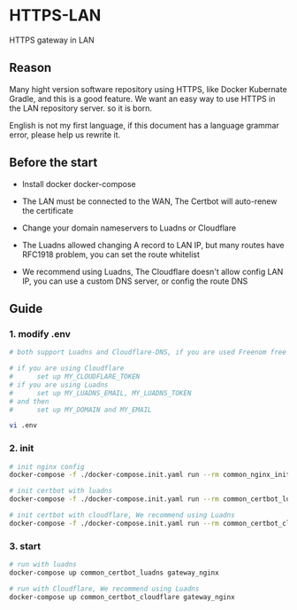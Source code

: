 # HTTPS-LAN
HTTPS gateway in LAN

## Reason

Many hight version software repository using HTTPS, like Docker Kubernate Gradle, and this is a good feature. We want an easy way to use HTTPS in the LAN repository server. so it is born.

English is not my first language, if this document has a language grammar error, please help us rewrite it.

## Before the start
- Install docker docker-compose

- The LAN must be connected to the WAN, The Certbot will auto-renew the certificate

- Change your domain nameservers to Luadns or Cloudflare

- The Luadns allowed changing A record to LAN IP, but many routes have RFC1918 problem, you can set the route whitelist

- We recommend using Luadns, The Cloudflare doesn't allow config LAN IP, you can use a custom DNS server, or config the route DNS

## Guide

### 1. modify .env
``` sh
# both support Luadns and Cloudflare-DNS, if you are used Freenom free domain, please use the Luadns.

# if you are using Cloudflare
#      set up MY_CLOUDFLARE_TOKEN
# if you are using Luadns
#      set up MY_LUADNS_EMAIL, MY_LUADNS_TOKEN
# and then 
#      set up MY_DOMAIN and MY_EMAIL

vi .env

```
### 2. init
``` sh
# init nginx config
docker-compose -f ./docker-compose.init.yaml run --rm common_nginx_init 

# init certbot with luadns
docker-compose -f ./docker-compose.init.yaml run --rm common_certbot_luadns_init 

# init certbot with cloudflare, We recommend using Luadns
docker-compose -f ./docker-compose.init.yaml run --rm common_certbot_cloudflare_init

```

### 3. start
``` sh
# run with luadns
docker-compose up common_certbot_luadns gateway_nginx

# run with Cloudflare, We recommend using Luadns
docker-compose up common_certbot_cloudflare gateway_nginx
```